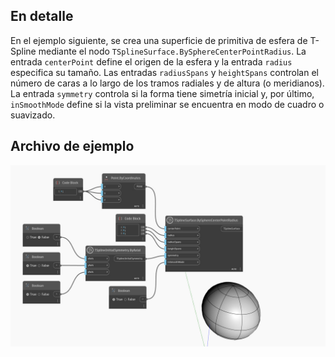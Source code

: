 <!--- Autodesk.DesignScript.Geometry.TSpline.TSplineSurface.BySphereCenterPointRadius --->
<!--- 3W2XHZKQEZFB7P3OTUVOZUMCD3M7PKUFQZI42URWMPFARFIN2NVQ --->
## En detalle
En el ejemplo siguiente, se crea una superficie de primitiva de esfera de T-Spline mediante el nodo `TSplineSurface.BySphereCenterPointRadius`. La entrada `centerPoint` define el origen de la esfera y la entrada `radius` especifica su tamaño. Las entradas `radiusSpans` y `heightSpans` controlan el número de caras a lo largo de los tramos radiales y de altura (o meridianos). La entrada `symmetry` controla si la forma tiene simetría inicial y, por último, `inSmoothMode` define si la vista preliminar se encuentra en modo de cuadro o suavizado.

## Archivo de ejemplo

![Example](./3W2XHZKQEZFB7P3OTUVOZUMCD3M7PKUFQZI42URWMPFARFIN2NVQ_img.jpg)
